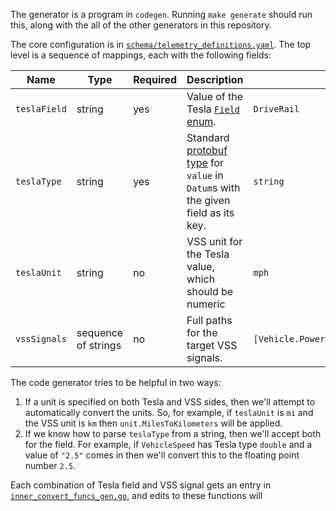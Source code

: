The generator is a program in `codegen`. Running `make generate` should run this, along with the all of the other generators in this repository.

The core configuration is in [`schema/telemetry_definitions.yaml`](schema/telemetry_definitions.yaml). The top level is a sequence of mappings, each with the following fields:

| Name | Type | Required | Description | Example |
|-|-|-|-|-|
| `teslaField` | string | yes | Value of the Tesla [`Field` enum](https://github.com/teslamotors/fleet-telemetry/blob/7c3187a18777c24d096059e94ab91245da92cb64/protos/vehicle_data.proto#L11). | `DriveRail` |
| `teslaType` | string | yes | Standard [protobuf type](https://github.com/teslamotors/fleet-telemetry/blob/7c3187a18777c24d096059e94ab91245da92cb64/protos/vehicle_data.proto#L695) for `value` in `Datum`s with the given field as its key. | `string` |
| `teslaUnit` | string | no | VSS unit for the Tesla value, which should be numeric | `mph` |
| `vssSignals` | sequence of strings | no | Full paths for the target VSS signals. | `[Vehicle.Powertrain.TractionBattery.Charging.IsCharging]` |

The code generator tries to be helpful in two ways:

1. If a unit is specified on both Tesla and VSS sides, then we'll attempt to automatically convert the units. So, for example, if `teslaUnit` is `mi` and the VSS unit is `km` then `unit.MilesToKilometers` will be applied.
2. If we know how to parse `teslaType` from a string, then we'll accept both for the field. For example, if `VehicleSpeed` has Tesla type `double` and a value of `"2.5"` comes in then we'll convert this to the floating point number `2.5`.

Each combination of Tesla field and VSS signal gets an entry in [`inner_convert_funcs_gen.go`](inner_convert_funcs_gen.go), and edits to these functions will 
